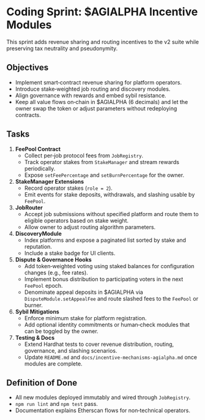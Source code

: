 # Coding Sprint: $AGIALPHA Incentive Modules

This sprint adds revenue sharing and routing incentives to the v2 suite while preserving tax neutrality and pseudonymity.

## Objectives
- Implement smart‑contract revenue sharing for platform operators.
- Introduce stake‑weighted job routing and discovery modules.
- Align governance with rewards and embed sybil resistance.
- Keep all value flows on‑chain in $AGIALPHA (6 decimals) and let the owner swap
  the token or adjust parameters without redeploying contracts.

## Tasks
1. **FeePool Contract**
   - Collect per‑job protocol fees from `JobRegistry`.
   - Track operator stakes from `StakeManager` and stream rewards periodically.
   - Expose `setFeePercentage` and `setBurnPercentage` for the owner.
2. **StakeManager Extensions**
   - Record operator stakes (`role = 2`).
   - Emit events for stake deposits, withdrawals, and slashing usable by `FeePool`.
3. **JobRouter**
   - Accept job submissions without specified platform and route them to eligible operators based on stake weight.
   - Allow owner to adjust routing algorithm parameters.
4. **DiscoveryModule**
   - Index platforms and expose a paginated list sorted by stake and reputation.
   - Include a stake badge for UI clients.
5. **Dispute & Governance Hooks**
   - Add token‑weighted voting using staked balances for configuration changes (e.g., fee rates).
   - Implement bonus distribution to participating voters in the next `FeePool` epoch.
   - Denominate appeal deposits in $AGIALPHA via `DisputeModule.setAppealFee` and route slashed fees to the `FeePool` or burner.
6. **Sybil Mitigations**
   - Enforce minimum stake for platform registration.
   - Add optional identity commitments or human‑check modules that can be toggled by the owner.
7. **Testing & Docs**
   - Extend Hardhat tests to cover revenue distribution, routing, governance, and slashing scenarios.
   - Update `README.md` and `docs/incentive-mechanisms-agialpha.md` once modules are complete.

## Definition of Done
- All new modules deployed immutably and wired through `JobRegistry`.
- `npm run lint` and `npm test` pass.
- Documentation explains Etherscan flows for non‑technical operators.
